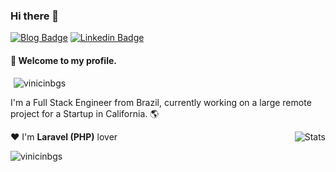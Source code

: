 ### Hi there 👋
[![Blog Badge](https://img.shields.io/badge/blog-vinicinbgs.github.io-black)](https://vinicinbgs.github.io)
[![Linkedin Badge](https://img.shields.io/badge/-LinkedIn-blue?style=flat-square&logo=Linkedin&logoColor=white&link=https://www.linkedin.com/in/vinicius-morais-dutra-5260bb116/)](https://www.linkedin.com/in/vinicius-morais-dutra-5260bb116/)

#### :rocket: Welcome to my profile.
<p style="margin:0 5px"> <img src="https://komarev.com/ghpvc/?username=vinicinbgs" alt="vinicinbgs" /> </p>

I'm a Full Stack Engineer from Brazil, currently working on a large remote project for a Startup in California. :earth_americas:

:heart: I'm **Laravel (PHP)** lover
<img alt="Stats" align="right" src="https://github-readme-stats.vercel.app/api?username=vinicinbgs&show_icons=true&theme=dracula" />
<p><img align="left" src="https://github-readme-stats.vercel.app/api/top-langs/?username=vinicinbgs&layout=compact&theme=dracula" alt="vinicinbgs" /></p>
